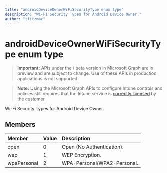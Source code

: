 ```yaml
---
title: "androidDeviceOwnerWiFiSecurityType enum type"
description: "Wi-Fi Security Types for Android Device Owner."author: "tfitzmac"
---
```


# androidDeviceOwnerWiFiSecurityType enum type

> **Important:** APIs under the / beta version in Microsoft Graph are in preview and are subject to change. Use of these APIs in production applications is not supported.

> **Note:** Using the Microsoft Graph APIs to configure Intune controls and policies still requires that the Intune service is [correctly licensed](https://go.microsoft.com/fwlink/?linkid=839381) by the customer.

Wi-Fi Security Types for Android Device Owner.
## Members
|Member|Value|Description|
|:---|:---|:---|
|open|0|Open (No Authentication).|
|wep|1|WEP Encryption.|
|wpaPersonal|2|WPA-Personal/WPA2-Personal.|





